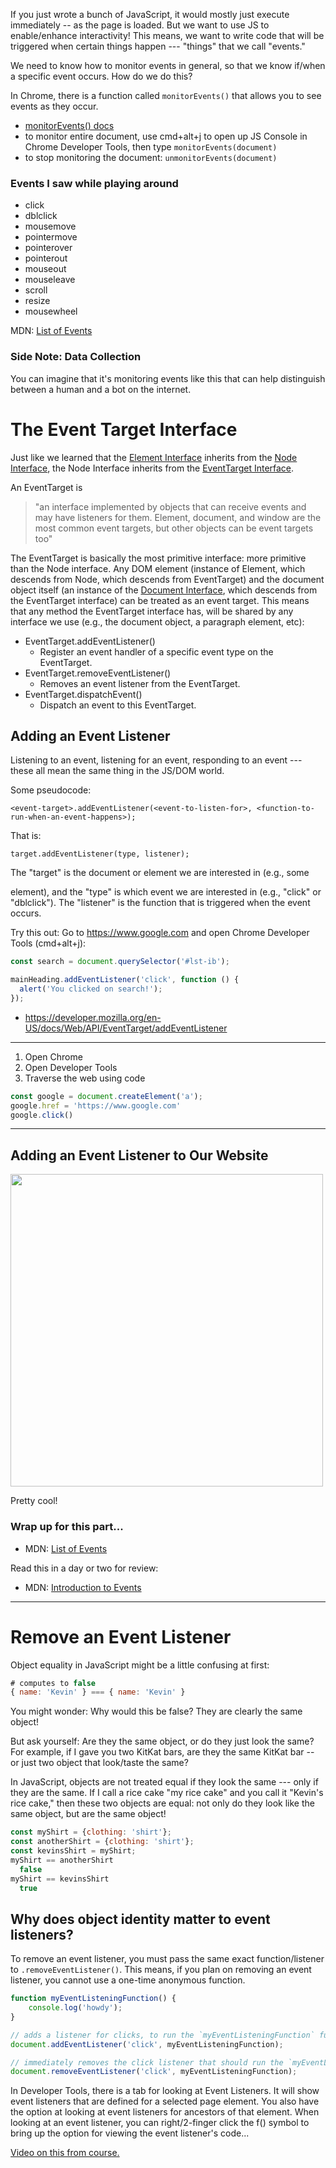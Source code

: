 If you just wrote a bunch of JavaScript, it would mostly just execute immediately -- as the page is loaded.  But we want to use
JS to enable/enhance interactivity!  This means, we want to write code that will be triggered when certain things
happen --- "things" that we call "events."

We need to know how to monitor events in general, so that we know if/when a specific event occurs.  How
do we do this?  

In Chrome, there is a function called `monitorEvents()` that allows you to see events as they occur.
* [monitorEvents() docs](https://developers.google.com/web/tools/chrome-devtools/console/events#monitor_events)
* to monitor entire document, use cmd+alt+j to open up JS Console in Chrome Developer Tools, then type `monitorEvents(document)`
* to stop monitoring the document: `unmonitorEvents(document)`

### Events I saw while playing around
* click
* dblclick
* mousemove
* pointermove
* pointerover
* pointerout
* mouseout
* mouseleave
* scroll
* resize
* mousewheel

MDN: [List of Events](https://developer.mozilla.org/en-US/docs/Web/Events)


### Side Note: Data Collection
You can imagine that it's monitoring events like this that can help distinguish between a human and a 
bot on the internet.

# The Event Target Interface
Just like we learned that the [Element Interface](https://developer.mozilla.org/en-US/docs/Web/API/Element) 
inherits from the [Node Interface](https://developer.mozilla.org/en-US/docs/Web/API/Node), the Node Interface
inherits from the [EventTarget Interface](https://developer.mozilla.org/en-US/docs/Web/API/EventTarget).

An EventTarget is
> "an interface implemented by objects that can receive events and may have listeners for them.
> Element, document, and window are the most common event targets, but other objects can be event targets too"

The EventTarget is basically the most primitive interface: more primitive than the Node interface.  Any
DOM element (instance of Element, which descends from Node, which descends from EventTarget) and the document object itself (an instance of the [Document Interface](https://developer.mozilla.org/en-US/docs/Web/API/Document),
which descends from the EventTarget interface) can be treated as an event target.  This means that any method
the EventTarget interface has, will be shared by any interface we use (e.g., the document object, a paragraph element, etc):
* EventTarget.addEventListener()
  - Register an event handler of a specific event type on the EventTarget.
* EventTarget.removeEventListener()
  - Removes an event listener from the EventTarget.
* EventTarget.dispatchEvent()
  - Dispatch an event to this EventTarget.
  
## Adding an Event Listener
Listening to an event, listening for an event, responding to an event --- these all mean the same thing in the
JS/DOM world.

Some pseudocode:
```
<event-target>.addEventListener(<event-to-listen-for>, <function-to-run-when-an-event-happens>);
```

That is:
```
target.addEventListener(type, listener);
```

The "target" is the document or element we are interested in (e.g., some <p> element), and the "type" is which
event we are interested in (e.g., "click" or "dblclick").  The "listener" is the function that is triggered when
the event occurs.

Try this out: Go to https://www.google.com and open Chrome Developer Tools (cmd+alt+j):
```js
const search = document.querySelector('#lst-ib');

mainHeading.addEventListener('click', function () {
  alert('You clicked on search!');
});
```

* https://developer.mozilla.org/en-US/docs/Web/API/EventTarget/addEventListener

---------------------------------

1. Open Chrome
2. Open Developer Tools
3. Traverse the web using code
```js
const google = document.createElement('a');
google.href = 'https://www.google.com'
google.click()
```

-------------------------------------

## Adding an Event Listener to Our Website
<img src="/images/adding-an-event-listener-to-our-website.png" width="500">

Pretty cool!

### Wrap up for this part...
* MDN: [List of Events](https://developer.mozilla.org/en-US/docs/Web/Events)

Read this in a day or two for review:
* MDN: [Introduction to Events](https://developer.mozilla.org/en-US/docs/Learn/JavaScript/Building_blocks/Events)

--------------------------------------

# Remove an Event Listener
Object equality in JavaScript might be a little confusing at first:
```js
# computes to false
{ name: 'Kevin' } === { name: 'Kevin' }
```

You might wonder: Why would this be false? They are clearly the same object!

But ask yourself: Are they the same object, or do they just look the same? For example, if I gave you
two KitKat bars, are they the same KitKat bar -- or just two object that look/taste the same?

In JavaScript, objects are not treated equal if they look the same --- only if they are the same.  If I call
a rice cake "my rice cake" and you call it "Kevin's rice cake," then these two objects are equal: not only
do they look like the same object, but are the same object!  

```js
const myShirt = {clothing: 'shirt'};
const anotherShirt = {clothing: 'shirt'};
const kevinsShirt = myShirt;
myShirt == anotherShirt
  false
myShirt == kevinsShirt
  true
```

## Why does object identity matter to event listeners?
To remove an event listener, you must pass the same exact function/listener to 
`.removeEventListener()`.  This means, if you plan on removing an event listener, you 
cannot use a one-time anonymous function.

```js
function myEventListeningFunction() {
    console.log('howdy');
}

// adds a listener for clicks, to run the `myEventListeningFunction` function
document.addEventListener('click', myEventListeningFunction);

// immediately removes the click listener that should run the `myEventListeningFunction` function
document.removeEventListener('click', myEventListeningFunction);
```

In Developer Tools, there is a tab for looking at Event Listeners.  It will show event listeners that
are defined for a selected page element.  You also have the option at looking at event listeners for 
ancestors of that element.  When looking at an event listener, you can right/2-finger click the f()
symbol to bring up the option for viewing the event listener's code...

[Video on this from course.]("https://www.youtube.com/watch?v=chX2ZNzGXZo")

